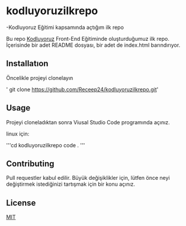 # kodluyoruzilkrepo
-Kodluyoruz Eğitimi kapsamında açtığım ilk repo

Bu repo [Kodluyoruz](https://www.kodluyoruz.org) Front-End Eğitiminde oluşturduğumuz ilk repo. İçerisinde bir adet README dosyası, bir adet de index.html barındırıyor.
## Installatıon 
Öncelikle projeyi clonelayın

' git clone https://github.com/Receep24/kodluyoruzilkrepo.git'
## Usage
Projeyi cloneladıktan sonra Viusal Studio Code programında açınız.

linux için:

'''cd kodluyoruzilkrepo
code . 
'''
## Contributing 
Pull requestler kabul edilir. Büyük değişiklikler için, lütfen önce neyi değiştirmek istediğinizi tartışmak için bir konu açınız.
## License 
[MIT](https://tr.wikipedia.org/wiki/Mill%C3%AE_%C4%B0stihbarat_Te%C5%9Fkilat%C4%B1)
